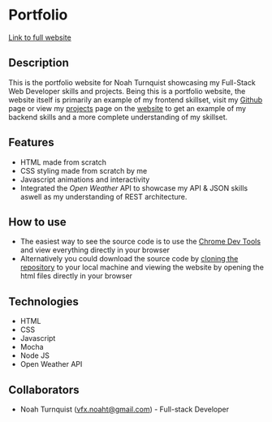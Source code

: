 # Portfolio

[Link to full website](https://www.google.com/)

## Description
This is the portfolio website for Noah Turnquist showcasing my Full-Stack Web Developer skills and projects. Being this is a portfolio website, the website itself is primarily an example of my frontend skillset, visit my [Github](https://github.com/noahtq) page or view my [projects](https://www.google.com/) page on the [website](https://www.google.com/) to get an example of my backend skills and a more complete understanding of my skillset.

## Features
+ HTML made from scratch
+ CSS styling made from scratch by me
+ Javascript animations and interactivity
+ Integrated the *Open Weather* API to showcase my API & JSON skills aswell as my understanding of REST architecture.

## How to use
+ The easiest way to see the source code is to use the [Chrome Dev Tools](https://developer.chrome.com/docs/devtools/) and view everything directly in your browser
+ Alternatively you could download the source code by [cloning the repository](https://docs.github.com/en/repositories/creating-and-managing-repositories/cloning-a-repository) to your local machine and viewing the website by opening the html files directly in your browser

## Technologies
+ HTML
+ CSS
+ Javascript
+ Mocha
+ Node JS
+ Open Weather API

## Collaborators
+ Noah Turnquist (vfx.noaht@gmail.com) - Full-stack Developer
